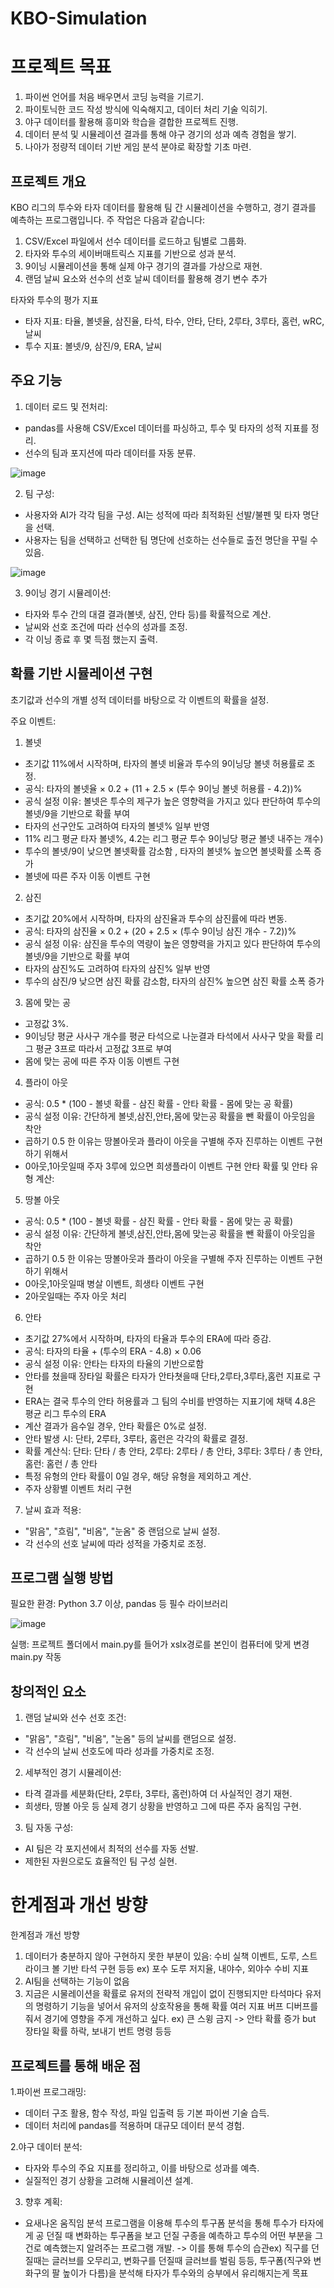 # KBO-Simulation


# 프로젝트 목표

1. 파이썬 언어를 처음 배우면서 코딩 능력을 기르기.
2. 파이토닉한 코드 작성 방식에 익숙해지고, 데이터 처리 기술 익히기.
3. 야구 데이터를 활용해 흥미와 학습을 결합한 프로젝트 진행.
4. 데이터 분석 및 시뮬레이션 결과를 통해 야구 경기의 성과 예측 경험을 쌓기.
5. 나아가 정량적 데이터 기반 게임 분석 분야로 확장할 기초 마련.



## 프로젝트 개요

KBO 리그의 투수와 타자 데이터를 활용해 팀 간 시뮬레이션을 수행하고, 경기 결과를 예측하는 프로그램입니다. 주 작업은 다음과 같습니다:

1. CSV/Excel 파일에서 선수 데이터를 로드하고 팀별로 그룹화.
2. 타자와 투수의 세이버매트릭스 지표를 기반으로 성과 분석.
3. 9이닝 시뮬레이션을 통해 실제 야구 경기의 결과를 가상으로 재현.
4. 랜덤 날씨 요소와 선수의 선호 날씨 데이터를 활용해 경기 변수 추가

타자와 투수의 평가 지표
- 타자 지표: 타율, 볼넷율, 삼진율, 타석, 타수, 안타, 단타, 2루타, 3루타, 홈런, wRC, 날씨
- 투수 지표: 볼넷/9, 삼진/9, ERA, 날씨


## 주요 기능

 1. 데이터 로드 및 전처리:
- pandas를 사용해 CSV/Excel 데이터를 파싱하고, 투수 및 타자의 성적 지표를 정리.
- 선수의 팀과 포지션에 따라 데이터를 자동 분류.

![image](https://github.com/user-attachments/assets/46bbab73-39b3-48e4-b9f9-c91242585775)


2. 팀 구성:

- 사용자와 AI가 각각 팀을 구성. AI는 성적에 따라 최적화된 선발/불펜 및 타자 명단을 선택.
- 사용자는 팀을 선택하고 선택한 팀 명단에 선호하는 선수들로  출전 명단을 꾸릴 수 있음.

 ![image](https://github.com/user-attachments/assets/9e9f43d8-991a-4d57-8e6d-84e16cc62fa5)

3. 9이닝 경기 시뮬레이션:

- 타자와 투수 간의 대결 결과(볼넷, 삼진, 안타 등)를 확률적으로 계산.
- 날씨와 선호 조건에 따라 선수의 성과를 조정.
- 각 이닝 종료 후 몇 득점 했는지 출력.
 



## 확률 기반 시뮬레이션 구현 

초기값과 선수의 개별 성적 데이터를 바탕으로 각 이벤트의 확률을 설정.

주요 이벤트:
1.  볼넷
-  초기값 11%에서 시작하며, 타자의 볼넷 비율과 투수의 9이닝당 볼넷 허용률로 조정.
- 공식: 타자의 볼넷율 × 0.2 + (11 + 2.5 × (투수 9이닝 볼넷 허용률 - 4.2))%
- 공식 설정 이유: 볼넷은 투수의 제구가 높은 영향력을 가지고 있다 판단하여 투수의 볼넷/9을 기반으로 확률 부여 
- 타자의 선구안도 고려하여 타자의 볼넷% 일부 반영 
- 11% 리그 평균 타자 볼넷%, 4.2는 리그 평균 투수 9이닝당 평균 볼넷 내주는 개수) 
- 투수의 볼넷/9이 낮으면 볼넷확률 감소함 , 타자의 볼넷% 높으면 볼넷확률 소폭 증가 
- 볼넷에 따른 주자 이동 이벤트 구현

2. 삼진
- 초기값 20%에서 시작하며, 타자의 삼진율과 투수의 삼진률에 따라 변동.
- 공식: 타자의 삼진율 × 0.2 + (20 + 2.5 × (투수 9이닝 삼진 개수 - 7.2))%
- 공식 설정 이유: 삼진을 투수의 역량이 높은 영향력을 가지고 있다 판단하여 투수의 볼넷/9을 기반으로 확률 부여
- 타자의 삼진%도 고려하여 타자의 삼진% 일부 반영
- 투수의 삼진/9 낮으면 삼진 확률 감소함, 타자의 삼진% 높으면 삼진 확률 소폭 증가 
3. 몸에 맞는 공
- 고정값 3%.
- 9이닝당 평균 사사구 개수를 평균 타석으로 나눈결과 타석에서 사사구 맞을 확률 리그 평균 3프로 따라서 고정값 3프로 부여 
- 몸에 맞는 공에 따른 주자 이동 이벤트 구현
 
4. 플라이 아웃
- 공식: 0.5 * (100 -  볼넷 확률 - 삼진 확률 - 안타 확률 - 몸에 맞는 공 확률) 
- 공식 설정 이유: 간단하게 볼넷,삼진,안타,몸에 맞는공 확률을 뺀 확률이 아웃임을 착안 
- 곱하기 0.5 한 이유는 땅볼아웃과 플라이 아웃을 구별해 주자 진루하는 이벤트 구현하기 위해서 
- 0아웃,1아웃일때 주자 3루에 있으면 희생플라이 이벤트 구현 
안타 확률 및 안타 유형 계산:

5. 땅볼 아웃
- 공식: 0.5 * (100 -  볼넷 확률 - 삼진 확률 - 안타 확률 - 몸에 맞는 공 확률) 
- 공식 설정 이유: 간단하게 볼넷,삼진,안타,몸에 맞는공 확률을 뺀 확률이 아웃임을 착안
- 곱하기 0.5 한 이유는 땅볼아웃과 플라이 아웃을 구별해 주자 진루하는 이벤트 구현하기 위해서 
- 0아웃,1아웃일때 병살 이벤트, 희생타 이벤트 구현
-  2아웃일때는 주자 아웃 처리 

6. 안타
 - 초기값 27%에서 시작하며, 타자의 타율과 투수의 ERA에 따라 증감.
- 공식: 타자의 타율 + (투수의 ERA - 4.8) × 0.06
- 공식 설정 이유: 안타는 타자의 타율의 기반으로함 
- 안타를 쳤을때 장타일 확률은 타자가 안타쳣을때 단타,2루타,3루타,홈런 지표로 구현  
- ERA는 결국 투수의 안타 허용률과 그 팀의 수비를 반영하는 지표기에 채택  4.8은 평균 리그 투수의 ERA 
- 계산 결과가 음수일 경우, 안타 확률은 0%로 설정.
- 안타 발생 시: 단타, 2루타, 3루타, 홈런은 각각의 확률로 결정.
- 확률 계산식: 단타: 단타 / 총 안타, 2루타: 2루타 / 총 안타, 3루타: 3루타 / 총 안타, 홈런: 홈런 / 총 안타
- 특정 유형의 안타 확률이 0일 경우, 해당 유형을 제외하고 계산.
- 주자 상황별 이벤트 처리 구현

7. 날씨 효과 적용:
- "맑음", "흐림", "비옴", "눈옴" 중 랜덤으로 날씨 설정.
- 각 선수의 선호 날씨에 따라 성적을 가중치로 조정.


##  프로그램 실행 방법

필요한 환경: Python 3.7 이상, pandas 등 필수 라이브러리

![image](https://github.com/user-attachments/assets/1275b43e-597a-4d82-b752-8e66a0ed5e5e)

실행: 프로젝트 폴더에서 main.py를 들어가 xslx경로를 본인이 컴퓨터에 맞게 변경 
main.py 작동


## 창의적인 요소

1. 랜덤 날씨와 선수 선호 조건:

- "맑음", "흐림", "비옴", "눈옴" 등의 날씨를 랜덤으로 설정.
- 각 선수의 날씨 선호도에 따라 성과를 가중치로 조정.

2. 세부적인 경기 시뮬레이션:

- 타격 결과를 세분화(단타, 2루타, 3루타, 홈런)하여 더 사실적인 경기 재현.
- 희생타, 땅볼 아웃 등 실제 경기 상황을 반영하고 그에 따른 주자 움직임 구현.

3. 팀 자동 구성:

- AI 팀은 각 포지션에서 최적의 선수를 자동 선발.
- 제한된 자원으로도 효율적인 팀 구성 실현.




# 한계점과 개선 방향
한계점과 개선 방향
1. 데이터가 충분하지 않아 구현하지 못한 부분이 있음: 수비 실책 이벤트, 도루, 스트라이크 볼 기반 타석 구현 등등   ex) 포수 도루 저지율, 내야수, 외야수 수비 지표
2. AI팀을 선택하는 기능이 없음 
3. 지금은 시물레이션을 확률로 유저의 전략적 개입이 없이 진행되지만 타석마다 유저의 명령하기 기능을 넣어서 유저의 상호작용을 통해 확률 여러 지표 버프 디버프를 줘서 경기에 영향을 주게 개선하고 싶다. ex) 큰 스윙 금지 -> 안타 확률 증가 but 장타일 확률 하락, 보내기 번트 명령 등등 
## 프로젝트를 통해 배운 점
1.파이썬 프로그래밍:
- 데이터 구조 활용, 함수 작성, 파일 입출력 등 기본 파이썬 기술 습득.
- 데이터 처리에 pandas를 적용하며 대규모 데이터 분석 경험.

2.야구 데이터 분석:

- 타자와 투수의 주요 지표를 정리하고, 이를 바탕으로 성과를 예측.
- 실질적인 경기 상황을 고려해 시뮬레이션 설계.

3. 향후 계획:

- 요새나온 움직임 분석 프로그램을 이용해 투수의 투구폼 분석을 통해 투수가 타자에게 공 던질 때 변화하는 투구폼을 보고 던질 구종을 예측하고 투수의 어떤 부분을 그건로 예측했는지 알려주는 프로그램 개발. -> 이를 통해 투수의 습관ex) 직구를 던질때는 글러브를 오무리고, 변화구를 던질때 글러브를 벌림 등등, 투구폼(직구와 변화구의 팔 높이가 다름)을 분석해 타자가 투수와의 승부에서 유리해지는게 목표
